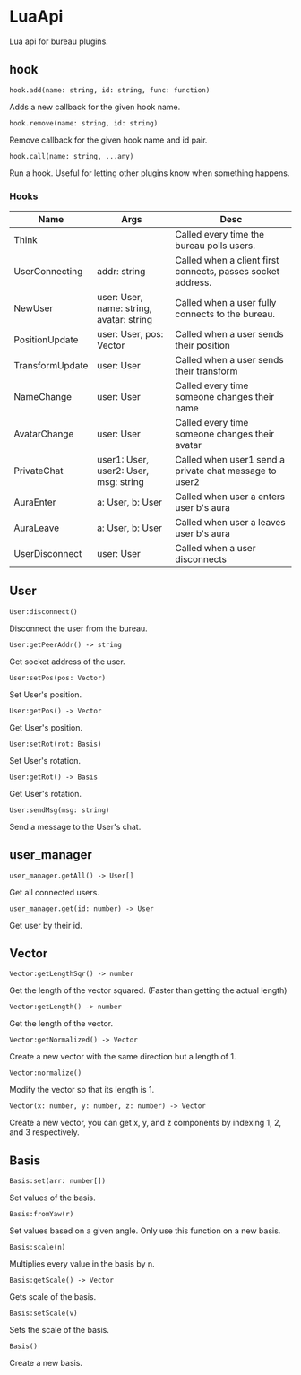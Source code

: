 # LuaApi

Lua api for bureau plugins.

## hook

`hook.add(name: string, id: string, func: function)`

Adds a new callback for the given hook name.

`hook.remove(name: string, id: string)`

Remove callback for the given hook name and id pair.

`hook.call(name: string, ...any)`

Run a hook. Useful for letting other plugins know when something happens.

### Hooks

| Name | Args | Desc |
| --- | --- | --- |
| Think | | Called every time the bureau polls users. |
| UserConnecting | addr: string | Called when a client first connects, passes socket address. |
| NewUser | user: User, name: string, avatar: string | Called when a user fully connects to the bureau. |
| PositionUpdate | user: User, pos: Vector | Called when a user sends their position |
| TransformUpdate | user: User | Called when a user sends their transform |
| NameChange | user: User | Called every time someone changes their name |
| AvatarChange | user: User | Called every time someone changes their avatar |
| PrivateChat | user1: User, user2: User, msg: string | Called when user1 send a private chat message to user2 |
| AuraEnter | a: User, b: User | Called when user a enters user b's aura |
| AuraLeave | a: User, b: User | Called when user a leaves user b's aura |
| UserDisconnect | user: User | Called when a user disconnects |

## User

`User:disconnect()`

Disconnect the user from the bureau.

`User:getPeerAddr() -> string`

Get socket address of the user.

`User:setPos(pos: Vector)`

Set User's position.

`User:getPos() -> Vector`

Get User's position.

`User:setRot(rot: Basis)`

Set User's rotation.

`User:getRot() -> Basis`

Get User's rotation.

`User:sendMsg(msg: string)`

Send a message to the User's chat.

## user_manager

`user_manager.getAll() -> User[]`

Get all connected users.

`user_manager.get(id: number) -> User`

Get user by their id.

## Vector

`Vector:getLengthSqr() -> number`

Get the length of the vector squared. (Faster than getting the actual length)

`Vector:getLength() -> number`

Get the length of the vector.

`Vector:getNormalized() -> Vector`

Create a new vector with the same direction but a length of 1.

`Vector:normalize()`

Modify the vector so that its length is 1.

`Vector(x: number, y: number, z: number) -> Vector`

Create a new vector, you can get x, y, and z components by indexing 1, 2, and 3 respectively.

## Basis

`Basis:set(arr: number[])`

Set values of the basis.

`Basis:fromYaw(r)`

Set values based on a given angle. Only use this function on a new basis.

`Basis:scale(n)`

Multiplies every value in the basis by n.

`Basis:getScale() -> Vector`

Gets scale of the basis.

`Basis:setScale(v)`

Sets the scale of the basis.

`Basis()`

Create a new basis.


